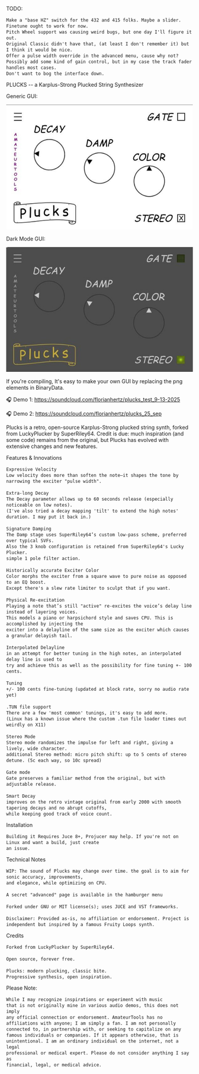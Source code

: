 TODO: 

    Make a "base HZ" switch for the 432 and 415 folks. Maybe a slider. Finetune ought to work for now.
    Pitch Wheel support was causing weird bugs, but one day I'll figure it out. 
    Original Classic didn't have that, (at least I don't remember it) but I think it would be nice.
    Offer a pulse width override in the advanced menu, cause why not?
    Possibly add some kind of gain control, but in my case the track fader handles most cases.
    Don't want to bog the interface down.

PLUCKS -- a Karplus-Strong Plucked String Synthesizer

Generic GUI:

<img width="600" alt="Plucks GUI" src="https://github.com/amateurtools/Plucks/blob/main/Screenshots/screenshot_w.jpg" />

Dark Mode GUI:

<img width="600" alt="Plucks GUI" src="https://github.com/amateurtools/Plucks/blob/main/Screenshots/screenshot_g.jpg" />

If you're compiling, It's easy to make your own GUI by replacing the png elements in BinaryData.

🎧 Demo 1: https://soundcloud.com/florianhertz/plucks_test_9-13-2025

🎧 Demo 2: https://soundcloud.com/florianhertz/plucks_25_sep

Plucks is a retro, open-source Karplus-Strong plucked string synth, forked from LuckyPlucker by SuperRiley64.
Credit is due: much inspiration (and some code) remains from the original, but Plucks has evolved with extensive changes and new features.

Features & Innovations

    Expressive Velocity
    Low velocity does more than soften the note—it shapes the tone by narrowing the exciter "pulse width".

    Extra-long Decay
    The Decay parameter allows up to 60 seconds release (especially noticeable on low notes).
    (I've also tried a decay mapping 'tilt' to extend the high notes' duration. I may put it back in.)

    Signature Damping
    The Damp stage uses SuperRiley64’s custom low-pass scheme, preferred over typical SVFs.
    Also the 3 knob configuration is retained from SuperRiley64's Lucky Plucker.
    simple 1 pole filter action.

    Historically accurate Exciter Color
    Color morphs the exciter from a square wave to pure noise as opposed to an EQ boost.
    Except there's a slew rate limiter to sculpt that if you want.

    Physical Re-excitation
    Playing a note that’s still "active" re-excites the voice’s delay line instead of layering voices.
    This models a piano or harpsichord style and saves CPU. This is accomplished by injecting the
    exciter into a delayline of the same size as the exciter which causes a granular delayish tail.

    Interpolated Delayline
    in an attempt for better tuning in the high notes, an interpolated delay line is used to
    try and achieve this as well as the possibility for fine tuning +- 100 cents.

    Tuning
    +/- 100 cents fine-tuning (updated at block rate, sorry no audio rate yet)
    
    .TUN file support
    There are a few 'most common' tunings, it's easy to add more.
    (Linux has a known issue where the custom .tun file loader times out weirdly on X11)
    
    Stereo Mode
    Stereo mode randomizes the impulse for left and right, giving a lively, wide character.
    additional Stereo method: micro pitch shift: up to 5 cents of stereo detune. (5c each way, so 10c spread)

    Gate mode
    Gate preserves a familiar method from the original, but with adjustable release.

    Smart Decay
    improves on the retro vintage original from early 2000 with smooth tapering decays and no abrupt cutoffs,
    while keeping good track of voice count.
    
Installation

    Building it Requires Juce 8+, Projucer may help. If you're not on Linux and want a build, just create
    an issue.

Technical Notes

    WIP: The sound of Plucks may change over time. the goal is to aim for sonic accuracy, improvements,
    and elegance, while optimizing on CPU.

    A secret "advanced" page is available in the hamburger menu

    Forked under GNU or MIT license(s); uses JUCE and VST frameworks.

    Disclaimer: Provided as-is, no affiliation or endorsement. Project is independent but inspired by a famous Fruity Loops synth.

Credits

    Forked from LuckyPlucker by SuperRiley64.

    Open source, forever free.

    Plucks: modern plucking, classic bite.
    Progressive synthesis, open inspiration.

Please Note:

    While I may recognize inspirations or experiment with music
    that is not originally mine in various audio demos, this does not imply
    any official connection or endorsement. AmateurTools has no
    affiliations with anyone; I am simply a fan. I am not personally
    connected to, in partnership with, or seeking to capitalize on any
    famous individuals or companies. If it appears otherwise, that is
    unintentional. I am an ordinary individual on the internet, not a legal
    professional or medical expert. Please do not consider anything I say as
    financial, legal, or medical advice.

